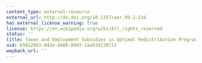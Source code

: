 ```yaml
---
content_type: external-resource
external_url: http://dx.doi.org/10.1257/aer.99.1.216
has_external_license_warning: true
license: https://en.wikipedia.org/wiki/All_rights_reserved
status: ''
title: Taxes and Employment Subsidies in Optimal Redistribution Programs
uid: b58126b1-043e-4b0b-8993-1aa534230711
wayback_url: ''
---
```

